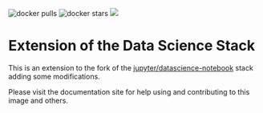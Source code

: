 ![docker pulls](https://img.shields.io/docker/pulls/marcsaric/minfi-notebook.svg) ![docker stars](https://img.shields.io/docker/stars/marcsaric/minfi-notebook.svg) [![](https://images.microbadger.com/badges/image/marcsaric/minfi-notebook.svg)](https://microbadger.com/images/marcsaric/minfi-notebook "marcsaric/minfi-notebook image metadata")

# Extension of the Data Science Stack

This is an extension to the fork of the [jupyter/datascience-notebook](https://github.com/jupyter/docker-stacks/tree/master/datascience-notebook) stack adding some modifications.

Please visit the documentation site for help using and contributing to this image and others.


